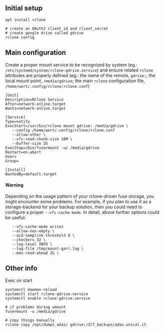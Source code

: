 ## Initial setup
````
apt install rclone

# create an OAuth2 client_id and client_secret
# create google drive called gdrive
rclone config
````
## Main configuration
Create a proper mount service to be recognized by system (eg.: `/etc/systemd/system/rclone-gdrive.service`) and ensure related `rclone` attributes are properly defined (eg.: the name of the remote, `gdrive:`; the local mount point, `/media/gdrive`; the main `rclone` configuration file, `/home/wert/.config/rclone/rclone.conf`)

````
[Unit]
Description=RClone Service
After=network-online.target
Wants=network-online.target

[Service]
Type=notify
ExecStart=/usr/bin/rclone mount gdrive: /media/gdrive \
   --config /home/wert/.config/rclone/rclone.conf 
   --allow-other \
   --vfs-read-chunk-size 16M \
   --buffer-size 2G 
ExecStop=/bin/fusermount -uz /media/gdrive
Restart=on-abort
User=
Group=

[Install]
WantedBy=default.target
````
#### Warning
Depending on the usage pattern of your rclone-driven fuse storage, you might encounter some problems. For example, if you plan to use it as a storage-backend for your backup solution, then you could need to configure a proper `--vfs-cache-mode`. In detail, above further options could be useful:

````
   --vfs-cache-mode writes
   --allow-non-empty \
   --acd-templink-threshold 0 \
   --checkers 32 \
   --log-level INFO \
   --log-file /tmp/mount-garr.log \
   --max-read-ahead 2G \
````

## Other info
Exec on start
````
systemctl daemon-reload
systemctl start rclone-gdrive.service
systemctl enable rclone-gdrive.service
````

````
# if problems during umount
fusermount -u /media/gdrive 

# copy things manually
rclone copy /opt/dumps_adas/ gdrive:/ICT_backups/adas.unical.it
````


